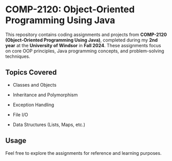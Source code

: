 # COMP-2120: Object-Oriented Programming Using Java

This repository contains coding assignments and projects from **COMP-2120 (Object-Oriented Programming Using Java)**, completed during my **2nd year** at the **University of Windsor** in **Fall 2024**. These assignments focus on core OOP principles, Java programming concepts, and problem-solving techniques.

## Topics Covered
- Classes and Objects

- Inheritance and Polymorphism

- Exception Handling
  
- File I/O
  
- Data Structures (Lists, Maps, etc.)

## Usage

Feel free to explore the assignments for reference and learning purposes.

